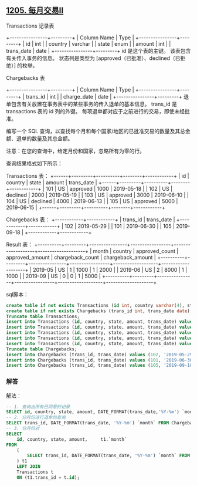 ## [1205. 每月交易II](https://leetcode-cn.com/problems/monthly-transactions-ii/)

Transactions 记录表

+----------------+---------+
| Column Name    | Type    |
+----------------+---------+
| id             | int     |
| country        | varchar |
| state          | enum    |
| amount         | int     |
| trans_date     | date    |
+----------------+---------+
id 是这个表的主键。
该表包含有关传入事务的信息。
状态列是类型为 [approved（已批准）、declined（已拒绝）] 的枚举。


Chargebacks 表

+----------------+---------+
| Column Name    | Type    |
+----------------+---------+
| trans_id       | int     |
| charge_date    | date    |
+----------------+---------+
退单包含有关放置在事务表中的某些事务的传入退单的基本信息。
trans_id 是 transactions 表的 id 列的外键。
每项退单都对应于之前进行的交易，即使未经批准。


编写一个 SQL 查询，以查找每个月和每个国家/地区的已批准交易的数量及其总金额、退单的数量及其总金额。

注意：在您的查询中，给定月份和国家，忽略所有为零的行。

查询结果格式如下所示：

Transactions 表：
+------+---------+----------+--------+------------+
| id   | country | state    | amount | trans_date |
+------+---------+----------+--------+------------+
| 101  | US      | approved | 1000   | 2019-05-18 |
| 102  | US      | declined | 2000   | 2019-05-19 |
| 103  | US      | approved | 3000   | 2019-06-10 |
| 104  | US      | declined | 4000   | 2019-06-13 |
| 105  | US      | approved | 5000   | 2019-06-15 |
+------+---------+----------+--------+------------+

Chargebacks 表：
+------------+------------+
| trans_id   | trans_date |
+------------+------------+
| 102        | 2019-05-29 |
| 101        | 2019-06-30 |
| 105        | 2019-09-18 |
+------------+------------+

Result 表：
+----------+---------+----------------+-----------------+-------------------+--------------------+
| month    | country | approved_count | approved_amount | chargeback_count  | chargeback_amount  |
+----------+---------+----------------+-----------------+-------------------+--------------------+
| 2019-05  | US      | 1              | 1000            | 1                 | 2000               |
| 2019-06  | US      | 2              | 8000            | 1                 | 1000               |
| 2019-09  | US      | 0              | 0               | 1                 | 5000               |
+----------+---------+----------------+-----------------+-------------------+--------------------+

sql脚本：

```sql
create table if not exists Transactions (id int, country varchar(4), state enum('approved', 'declined'), amount int, trans_date date);
create table if not exists Chargebacks (trans_id int, trans_date date);
Truncate table Transactions;
insert into Transactions (id, country, state, amount, trans_date) values (101, 'US', 'approved', 1000, '2019-05-18');
insert into Transactions (id, country, state, amount, trans_date) values (102, 'US', 'declined', 2000, '2019-05-19');
insert into Transactions (id, country, state, amount, trans_date) values (103, 'US', 'approved', 3000, '2019-06-10');
insert into Transactions (id, country, state, amount, trans_date) values (104, 'US', 'declined', 4000, '2019-06-13');
insert into Transactions (id, country, state, amount, trans_date) values (105, 'US', 'approved', 5000, '2019-06-15');
Truncate table Chargebacks;
insert into Chargebacks (trans_id, trans_date) values (102, '2019-05-29');
insert into Chargebacks (trans_id, trans_date) values (101, '2019-06-30');
insert into Chargebacks (trans_id, trans_date) values (105, '2019-09-18');
```

### 解答

解法：

```sql
-- 1. 查询出所有已同意的记录
SELECT id, country, state, amount, DATE_FORMAT(trans_date,'%Y-%m') `month` FROM Transactions t WHERE state LIKE 'approved';
-- 2. 分月份进行退单的查询
SELECT trans_id, DATE_FORMAT(trans_date, '%Y-%m') `month` FROM Chargebacks cb;
-- 3. 分月份对
SELECT 
	id, country, state, amount, 	t1.`month`
FROM 
	(
		SELECT trans_id, DATE_FORMAT(trans_date, '%Y-%m') `month` FROM Chargebacks cb
	) t1 
	LEFT JOIN 
	Transactions t
	ON (t1.trans_id = t.id);
```

